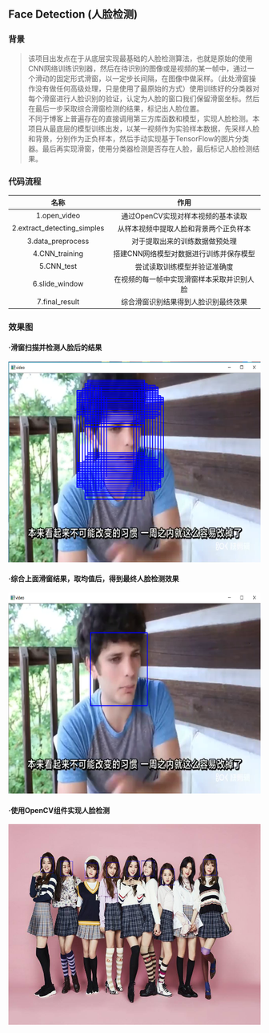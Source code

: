 ## Face Detection (人脸检测)

### 背景
>  该项目出发点在于从底层实现最基础的人脸检测算法，也就是原始的使用CNN网络训练识别器，然后在待识别的图像或是视频的某一帧中，通过一个滑动的固定形式滑窗，以一定步长间隔，在图像中做采样。（此处滑窗操作没有做任何高级处理，只是使用了最原始的方式）使用训练好的分类器对每个滑窗进行人脸识别的验证，认定为人脸的窗口我们保留滑窗坐标。然后在最后一步采取综合滑窗检测的结果，标记出人脸位置。<br>  不同于博客上普遍存在的直接调用第三方库函数和模型，实现人脸检测。本项目从最底层的模型训练出发，以某一视频作为实验样本数据，先采样人脸和背景，分别作为正负样本，然后手动实现基于TensorFlow的图片分类器。最后再实现滑窗，使用分类器检测是否存在人脸，最后标记人脸检测结果。
  
### 代码流程
|名称|作用|
|:-------------:|:-------------:|
|1.open_video|通过OpenCV实现对样本视频的基本读取|
|2.extract_detecting_simples|从样本视频中提取人脸和背景两个正负样本|
|3.data_preprocess|对于提取出来的训练数据做预处理|
|4.CNN_training|搭建CNN网络模型对数据进行训练并保存模型|
|5.CNN_test|尝试读取训练模型并验证准确度|
|6.slide_window|在视频的每一帧中实现滑窗样本采取并识别人脸|
|7.final_result|综合滑窗识别结果得到人脸识别最终效果|

### 效果图
#### ·滑窗扫描并检测人脸后的结果
<img width="600" height="400" src="./images/slide_window.png"/>

#### ·综合上面滑窗结果，取均值后，得到最终人脸检测效果
<img width="600" height="400" src="./images/final_result.png"/>

#### ·使用OpenCV组件实现人脸检测
<img width="600" height="400" src="./images/face_detection.jpg"/>